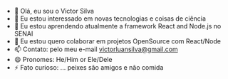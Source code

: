 - 👋 Olá, eu sou o Victor Silva
- 👀 Eu estou interessado em novas tecnologias e coisas de ciência
- 🌱 Eu estou aprendendo atualmente a framework React and Node.js no SENAI
- 💞️ Eu estou quero colaborar em projetos OpenSource com React/Node 
- 📫 Contato: pelo meu e-mail victorluansilva@gmail.com 
- 😄 Pronomes: He/Him or Ele/Dele
- ⚡ Fato curioso: ... peixes são amigos e não comida

<!---
victorprofessorsenai/victorprofessorsenai is a ✨ special ✨ repository because its `README.md` (this file) appears on your GitHub profile.
You can click the Preview link to take a look at your changes.
--->

